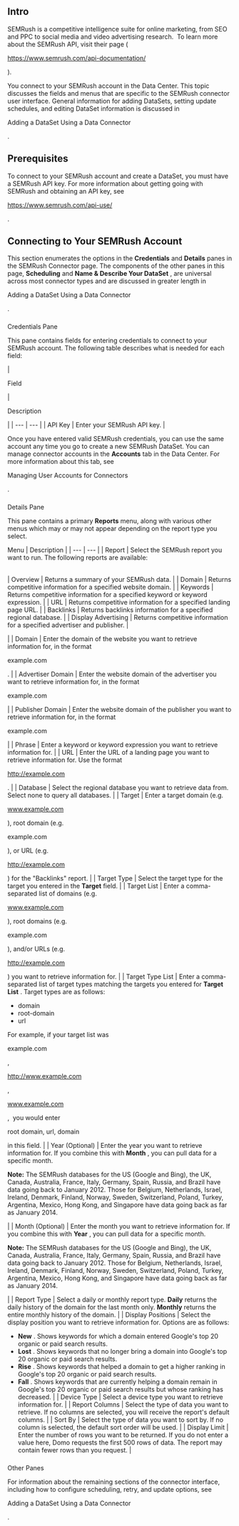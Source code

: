

Intro
-------

SEMRush is a competitive intelligence suite for online marketing, from SEO and PPC to social media and video advertising research.  To learn more about the SEMRush API, visit their page (

https://www.semrush.com/api-documentation/

).


 You connect to your SEMRush account in the Data Center. This topic discusses the fields and menus that are specific to the SEMRush connector user interface. General information for adding DataSets, setting update schedules, and editing DataSet information is discussed in

Adding a DataSet Using a Data Connector

.


 Prerequisites
---------------

To connect to your SEMRush account and create a DataSet, you must have a SEMRush API key. For more information about getting going with SEMRush and obtaining an API key, see

https://www.semrush.com/api-use/

.


 Connecting to Your SEMRush Account
------------------------------------


 This section enumerates the options in the
 **Credentials**
 and
 **Details**
 panes in the SEMRush Connector page. The components of the other panes in this page,
 **Scheduling**
 and
 **Name & Describe Your DataSet**
 , are universal across most connector types and are discussed in greater length in

Adding a DataSet Using a Data Connector

.


###

Credentials Pane


 This pane contains fields for entering credentials to connect to your SEMRush account. The following table describes what is needed for each field:


|

Field

|

Description

|
| --- | --- |
|
 API Key
  |
 Enter your SEMRush API key.
  |


 Once you have entered valid SEMRush credentials, you can use the same account any time you go to create a new SEMRush DataSet. You can manage connector accounts in the
 **Accounts**
 tab in the Data Center. For more information about this tab, see

Managing User Accounts for Connectors

.


###
 Details Pane

This pane contains a primary
 **Reports**
 menu, along with various other menus which may or may not appear depending on the report type you select.


 Menu
  |
 Description
  |
| --- | --- |
|
 Report
  |
 Select the SEMRush report you want to run. The following reports are available:


|  |  |
| --- | --- |
|
 Overview
  |
 Returns a summary of your SEMRush data.
  |
|
 Domain
  |
 Returns competitive information for a specified website domain.
  |
|
 Keywords
  |
 Returns competitive information for a specified keyword or keyword expression.
  |
|
 URL
  |
 Returns competitive information for a specified landing page URL.
  |
|
 Backlinks
  |
 Returns backlinks information for a specified regional database.
  |
|
 Display Advertising
  |
 Returns competitive information for a specified advertiser and publisher.
  |

|
|
 Domain
  |
 Enter the domain of the website you want to retrieve information for, in the format


 example.com


 .
  |
|
 Advertiser Domain
  |
 Enter the website domain of the advertiser you want to retrieve information for, in the format


 example.com


 |
|
 Publisher Domain
  |
 Enter the website domain of the publisher you want to retrieve information for, in the format


 example.com


 |
|
 Phrase
  |
 Enter a keyword or keyword expression you want to retrieve information for.
  |
|
 URL
  |
 Enter the URL of a landing page you want to retrieve information for. Use the format

http://example.com

.
  |
|
 Database
  |
 Select the regional database you want to retrieve data from. Select none to query all databases.
  |
|
 Target
  |
 Enter a target domain (e.g.

www.example.com

), root domain (e.g.

example.com

), or URL (e.g.

http://example.com

) for the "Backlinks" report.
  |
|
 Target Type
  |
 Select the target type for the target you entered in the
 **Target**
 field.
  |
|
 Target List
  |
 Enter a comma-separated list of domains (e.g.

www.example.com

), root domains (e.g.

example.com

), and/or URLs (e.g.

http://example.com

) you want to retrieve information for.
  |
|
 Target Type List
  |
 Enter a comma-separated list of target types matching the targets you entered for
 **Target List**
 . Target types are as follows:
 * domain
* root-domain
* url


 For example, if your target list was


 example.com

,

http://www.example.com

,

www.example.com


 ,  you would enter

root domain, url, domain

in this field.
  |
|
 Year (Optional)
  |
 Enter the year you want to retrieve information for. If you combine this with
 **Month**
 , you can pull data for a specific month.


**Note:**
 The SEMRush databases for the US (Google and Bing), the UK, Canada, Australia, France, Italy, Germany, Spain, Russia, and Brazil have data going back to January 2012. Those for Belgium, Netherlands, Israel, Ireland, Denmark, Finland, Norway, Sweden, Switzerland, Poland, Turkey, Argentina, Mexico, Hong Kong, and Singapore have data going back as far as January 2014.


 |
|
 Month (Optional)
  |
 Enter the month you want to retrieve information for. If you combine this with
 **Year**
 , you can pull data for a specific month.


**Note:**
 The SEMRush databases for the US (Google and Bing), the UK, Canada, Australia, France, Italy, Germany, Spain, Russia, and Brazil have data going back to January 2012. Those for Belgium, Netherlands, Israel, Ireland, Denmark, Finland, Norway, Sweden, Switzerland, Poland, Turkey, Argentina, Mexico, Hong Kong, and Singapore have data going back as far as January 2014.


 |
|
 Report Type
  |
 Select a daily or monthly report type.
 **Daily**
 returns the daily history of the domain for the last month only.
 **Monthly**
 returns the entire monthly history of the domain.
  |
|
 Display Positions
  |
 Select the display position you want to retrieve information for. Options are as follows:
 * **New**
 . Shows keywords for which a domain entered Google's top 20 organic or paid search results.
* **Lost**
 . Shows keywords that no longer bring a domain into Google's top 20 organic or paid search results.
* **Rise**
 . Shows keywords that helped a domain to get a higher ranking in Google's top 20 organic or paid search results.
* **Fall**
 . Shows keywords that are currently helping a domain remain in Google's top 20 organic or paid search results but whose ranking has decreased.
 |
|
 Device Type
  |
 Select a device type you want to retrieve information for.
  |
|
 Report Columns
  |
 Select the type of data you want to retrieve. If no columns are selected, you will receive the report's default columns.
  |
|
 Sort By
  |
 Select the type of data you want to sort by. If no column is selected, the default sort order will be used.
  |
|
 Display Limit
  |
 Enter the number of rows you want to be returned. If you do not enter a value here, Domo requests the first 500 rows of data. The report may contain fewer rows than you request.
  |


###
 Other Panes

For information about the remaining sections of the connector interface, including how to configure scheduling, retry, and update options, see

Adding a DataSet Using a Data Connector

.

